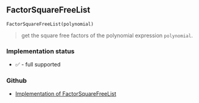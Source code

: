 ## FactorSquareFreeList 

```
FactorSquareFreeList(polynomial)
```

> get the square free factors of the polynomial expression `polynomial`.

### Implementation status

* &#x2705; - full supported

### Github

* [Implementation of FactorSquareFreeList](https://github.com/axkr/symja_android_library/blob/master/symja_android_library/matheclipse-core/src/main/java/org/matheclipse/core/builtin/Algebra.java#L2629) 
